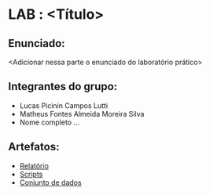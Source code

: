 
# LAB <XX> : <Título>

## Enunciado:

<Adicionar nessa parte o enunciado do laboratório prático>

## Integrantes do grupo:

* Lucas Picinin Campos Lutti
* Matheus Fontes Almeida Moreira Silva
* Nome completo ...

## Artefatos:

* [Relatório](docs/README.md)
* [Scripts](scripts)
* [Conjunto de dados](scripts/dataset)
  
